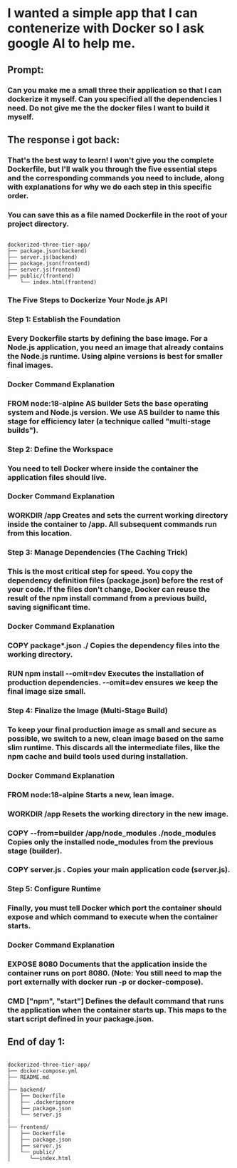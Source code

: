 # I wanted a simple app that I can contenerize with Docker so I ask google AI to help me. 

## Prompt: 
### Can you make me a small three their application so that I can dockerize it myself. Can you specified all the dependencies I need. Do not give me the the docker files I want to build it myself.


## The response i got back: 

### That's the best way to learn! I won't give you the complete Dockerfile, but I'll walk you through the five essential steps and the corresponding commands you need to include, along with explanations for why we do each step in this specific order.

### You can save this as a file named Dockerfile in the root of your project directory.

```

dockerized-three-tier-app/
├── package.json(backend)
├── server.js(backend)
├── package.json(frontend)
├── server.js(frontend)
├── public/(frontend)
    └── index.html(frontend)

```

### The Five Steps to Dockerize Your Node.js API
### Step 1: Establish the Foundation
### Every Dockerfile starts by defining the base image. For a Node.js application, you need an image that already contains the Node.js runtime. Using alpine versions is best for smaller final images.

### Docker Command	Explanation
### FROM node:18-alpine AS builder	Sets the base operating system and Node.js version. We use AS builder to name this stage for efficiency later (a technique called "multi-stage builds").

### Step 2: Define the Workspace
### You need to tell Docker where inside the container the application files should live.

### Docker Command	Explanation
### WORKDIR /app	Creates and sets the current working directory inside the container to /app. All subsequent commands run from this location.

### Step 3: Manage Dependencies (The Caching Trick)
### This is the most critical step for speed. You copy the dependency definition files (package.json) before the rest of your code. If the files don't change, Docker can reuse the result of the npm install command from a previous build, saving significant time.

### Docker Command	Explanation
### COPY package*.json ./	Copies the dependency files into the working directory.
### RUN npm install --omit=dev	Executes the installation of production dependencies. --omit=dev ensures we keep the final image size small.

### Step 4: Finalize the Image (Multi-Stage Build)
### To keep your final production image as small and secure as possible, we switch to a new, clean image based on the same slim runtime. This discards all the intermediate files, like the npm cache and build tools used during installation.

### Docker Command	Explanation
### FROM node:18-alpine	Starts a new, lean image.
### WORKDIR /app	Resets the working directory in the new image.
### COPY --from=builder /app/node_modules ./node_modules	Copies only the installed node_modules from the previous stage (builder).
### COPY server.js .	Copies your main application code (server.js).

### Step 5: Configure Runtime
### Finally, you must tell Docker which port the container should expose and which command to execute when the container starts.

### Docker Command	Explanation
### EXPOSE 8080	Documents that the application inside the container runs on port 8080. (Note: You still need to map the port externally with docker run -p or docker-compose).
### CMD ["npm", "start"]	Defines the default command that runs the application when the container starts up. This maps to the start script defined in your package.json.


## End of day 1:

```

dockerized-three-tier-app/
├── docker-compose.yml
├── README.md
|
├── backend/
│   ├── Dockerfile
│   ├── .dockerignore
│   ├── package.json
│   └── server.js
|
├── frontend/
│   ├── Dockerfile
│   ├── package.json       
│   ├── server.js          
│   └── public/
│      └──index.html

```





